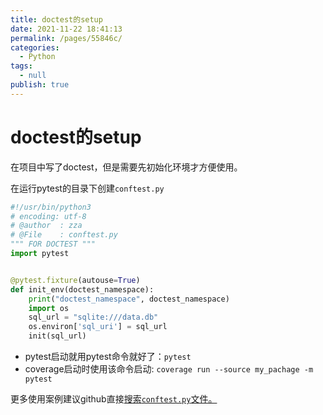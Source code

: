 ```yaml
---
title: doctest的setup
date: 2021-11-22 18:41:13
permalink: /pages/55846c/
categories: 
  - Python
tags: 
  - null
publish: true
---
```

# doctest的setup

在项目中写了doctest，但是需要先初始化环境才方便使用。

在运行pytest的目录下创建`conftest.py`

```python
#!/usr/bin/python3
# encoding: utf-8 
# @author  : zza
# @File    : conftest.py
""" FOR DOCTEST """
import pytest


@pytest.fixture(autouse=True)
def init_env(doctest_namespace):
    print("doctest_namespace", doctest_namespace)
    import os
    sql_url = "sqlite:///data.db"
    os.environ['sql_uri'] = sql_url
    init(sql_url)
```

* pytest启动就用pytest命令就好了：`pytest`
* coverage启动时使用该命令启动: `coverage run --source my_pachage -m pytest`

更多使用案例建议github直接[搜索`conftest.py`文件。](https://github.com/search?l=Python&q=filename%3Aconftest.py&type=Code)
